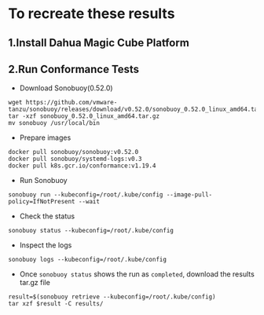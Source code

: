 # To recreate these results

## 1.Install Dahua Magic Cube Platform

## 2.Run Conformance Tests

- Download Sonobuoy(0.52.0)

```
wget https://github.com/vmware-tanzu/sonobuoy/releases/download/v0.52.0/sonobuoy_0.52.0_linux_amd64.tar.gz
tar -xzf sonobuoy_0.52.0_linux_amd64.tar.gz
mv sonobuoy /usr/local/bin
```

- Prepare images

```
docker pull sonobuoy/sonobuoy:v0.52.0
docker pull sonobuoy/systemd-logs:v0.3
docker pull k8s.gcr.io/conformance:v1.19.4
```

- Run Sonobuoy

```
sonobuoy run --kubeconfig=/root/.kube/config --image-pull-policy=IfNotPresent --wait
```

- Check the status

```
sonobuoy status --kubeconfig=/root/.kube/config
```

- Inspect the logs

```
sonobuoy logs --kubeconfig=/root/.kube/config
```

- Once `sonobuoy status` shows the run as `completed`, download the results tar.gz file

```
result=$(sonobuoy retrieve --kubeconfig=/root/.kube/config)
tar xzf $result -C results/
```









